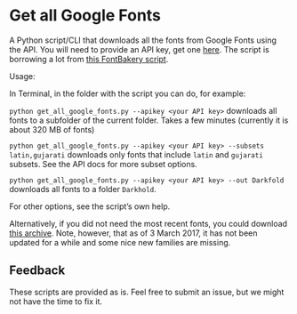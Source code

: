 # Get all Google Fonts

A Python script/CLI that downloads all the fonts from Google Fonts using the API. You will need to provide an API key, get one [here](https://developers.google.com/fonts/docs/developer_api). The script is borrowing a lot from [this FontBakery script](https://github.com/googlefonts/fontbakery/blob/master/fontbakery-metadata-vs-api.py).

Usage:

In Terminal, in the folder with the script you can do, for example:

`python get_all_google_fonts.py --apikey <your API key>` downloads all fonts to a subfolder of the current folder. Takes a few minutes (currently it is about 320 MB of fonts)

`python get_all_google_fonts.py --apikey <your API key> --subsets latin,gujarati` downloads only fonts that include `latin` and `gujarati` subsets. See the API docs for more subset options.

`python get_all_google_fonts.py --apikey <your API key> --out Darkfold` downloads all fonts to a folder `Darkhold`.

For other options, see the script’s own help.

Alternatively, if you did not need the most recent fonts, you could download [this archive](https://github.com/google/fonts/archive/master.zip). Note, however, that as of 3 March 2017, it has not been updated for a while and some nice new families are missing.

## Feedback

These scripts are provided as is. Feel free to submit an issue, but we might not have the time to fix it.
